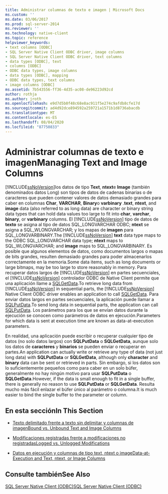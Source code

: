 ```yaml
---
title: Administrar columnas de texto e imagen | Microsoft Docs
ms.custom: ''
ms.date: 03/06/2017
ms.prod: sql-server-2014
ms.reviewer: ''
ms.technology: native-client
ms.topic: reference
helpviewer_keywords:
- text columns [ODBC]
- SQL Server Native Client ODBC driver, image columns
- SQL Server Native Client ODBC driver, text columns
- data types [ODBC], text
- columns [ODBC]
- ODBC data types, image columns
- data types [ODBC], mapping
- ODBC data types, text columns
- image columns [ODBC]
ms.assetid: 7b543556-ff36-4d35-ac08-de96223d92cd
author: rothja
ms.author: jroth
ms.openlocfilehash: e9d7d5b0f48c68e8ac911f5e274c9afdb8cfe17d
ms.sourcegitcommit: ad4d92dce894592a259721a1571b1d8736abacdb
ms.translationtype: MT
ms.contentlocale: es-ES
ms.lasthandoff: 08/04/2020
ms.locfileid: "87750833"
---
```

# <a name="managing-text-and-image-columns"></a><span data-ttu-id="1ea4d-102">Administrar columnas de texto e imagen</span><span class="sxs-lookup"><span data-stu-id="1ea4d-102">Managing Text and Image Columns</span></span>
  [!INCLUDE[ssNoVersion](../../includes/ssnoversion-md.md)]<span data-ttu-id="1ea4d-103">los datos de tipo **Text**, **ntext**e **Image** (también denominados datos Long) son tipos de datos de cadenas binarias o de caracteres que pueden contener valores de datos demasiado grandes para caber en columnas **Char**, **VARCHAR**, **Binary**o **varbinary** .</span><span class="sxs-lookup"><span data-stu-id="1ea4d-103">**text**, **ntext**, and **image** data (also referred to as long data) are character or binary string data types that can hold data values too large to fit into **char**, **varchar**, **binary**, or **varbinary** columns.</span></span> <span data-ttu-id="1ea4d-104">El [!INCLUDE[ssNoVersion](../../includes/ssnoversion-md.md)] tipo de datos de **texto** se asigna al tipo de datos SQL_LONGVARCHAR ODBC; **ntext** se asigna a SQL_WLONGVARCHAR; y los mapas de **imagen** para SQL_LONGVARBINARY.</span><span class="sxs-lookup"><span data-stu-id="1ea4d-104">The [!INCLUDE[ssNoVersion](../../includes/ssnoversion-md.md)] **text** data type maps to the ODBC SQL_LONGVARCHAR data type; **ntext** maps to SQL_WLONGVARCHAR; and **image** maps to SQL_LONGVARBINARY.</span></span> <span data-ttu-id="1ea4d-105">Es posible que algunos elementos de datos, como documentos largos o mapas de bits grandes, resulten demasiado grandes para poder almacenarlos correctamente en la memoria.</span><span class="sxs-lookup"><span data-stu-id="1ea4d-105">Some data items, such as long documents or large bitmaps, may be too large to store reasonably in memory.</span></span> <span data-ttu-id="1ea4d-106">Para recuperar datos largos de [!INCLUDE[ssNoVersion](../../includes/ssnoversion-md.md)] en partes secuenciales, el [!INCLUDE[ssNoVersion](../../includes/ssnoversion-md.md)] controlador ODBC de Native Client permite que una aplicación llame a [SQLGetData](../native-client-odbc-api/sqlgetdata.md).</span><span class="sxs-lookup"><span data-stu-id="1ea4d-106">To retrieve long data from [!INCLUDE[ssNoVersion](../../includes/ssnoversion-md.md)] in sequential parts, the [!INCLUDE[ssNoVersion](../../includes/ssnoversion-md.md)] Native Client ODBC driver enables an application to call [SQLGetData](../native-client-odbc-api/sqlgetdata.md).</span></span> <span data-ttu-id="1ea4d-107">Para enviar datos largos en partes secuenciales, la aplicación puede llamar a [SQLPutData](../native-client-odbc-api/sqlputdata.md).</span><span class="sxs-lookup"><span data-stu-id="1ea4d-107">To send long data in sequential parts, the application can call [SQLPutData](../native-client-odbc-api/sqlputdata.md).</span></span> <span data-ttu-id="1ea4d-108">Los parámetros para los que se envían datos durante la ejecución se conocen como parámetros de datos en ejecución.</span><span class="sxs-lookup"><span data-stu-id="1ea4d-108">Parameters for which data is sent at execution time are known as data-at-execution parameters.</span></span>  
  
 <span data-ttu-id="1ea4d-109">En realidad, una aplicación puede escribir o recuperar cualquier tipo de datos (no solo datos largos) con **SQLPutData** o **SQLGetData**, aunque solo los datos de **caracteres** y **binarios** se pueden enviar o recuperar en partes.</span><span class="sxs-lookup"><span data-stu-id="1ea4d-109">An application can actually write or retrieve any type of data (not just long data) with **SQLPutData** or **SQLGetData**, although only **character** and **binary** data can be sent or retrieved in parts.</span></span> <span data-ttu-id="1ea4d-110">Sin embargo, si los datos son lo suficientemente pequeños como para caber en un solo búfer, generalmente no hay ningún motivo para usar **SQLPutData** o **SQLGetData**.</span><span class="sxs-lookup"><span data-stu-id="1ea4d-110">However, if the data is small enough to fit in a single buffer, there is generally no reason to use **SQLPutData** or **SQLGetData**.</span></span> <span data-ttu-id="1ea4d-111">Resulta mucho más fácil enlazar el búfer único al parámetro o columna.</span><span class="sxs-lookup"><span data-stu-id="1ea4d-111">It is much easier to bind the single buffer to the parameter or column.</span></span>  
  
## <a name="in-this-section"></a><span data-ttu-id="1ea4d-112">En esta sección</span><span class="sxs-lookup"><span data-stu-id="1ea4d-112">In This Section</span></span>  
  
-   [<span data-ttu-id="1ea4d-113">Texto delimitado frente a texto sin delimitar y columnas de imagen</span><span class="sxs-lookup"><span data-stu-id="1ea4d-113">Bound vs. Unbound Text and Image Columns</span></span>](bound-vs-unbound-text-and-image-columns.md)  
  
-   [<span data-ttu-id="1ea4d-114">Modificaciones registradas frente a modificaciones no registradas</span><span class="sxs-lookup"><span data-stu-id="1ea4d-114">Logged vs. Unlogged Modifications</span></span>](logged-vs-unlogged-modifications.md)  
  
-   [<span data-ttu-id="1ea4d-115">Datos en ejecución y columnas de tipo text, ntext o image</span><span class="sxs-lookup"><span data-stu-id="1ea4d-115">Data-at-Execution and Text, ntext, or Image Columns</span></span>](data-at-execution-and-text-ntext-or-image-columns.md)  
  
## <a name="see-also"></a><span data-ttu-id="1ea4d-116">Consulte también</span><span class="sxs-lookup"><span data-stu-id="1ea4d-116">See Also</span></span>  
 [<span data-ttu-id="1ea4d-117">SQL Server Native Client &#40;ODBC&#41;</span><span class="sxs-lookup"><span data-stu-id="1ea4d-117">SQL Server Native Client &#40;ODBC&#41;</span></span>](../native-client/odbc/sql-server-native-client-odbc.md)  
  
  
